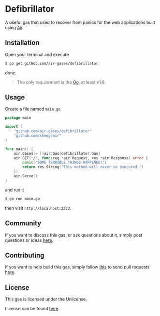 # Defibrillator

A useful gas that used to recover from panics for the web applications built
using [Air](https://github.com/sheng/air).

## Installation

Open your terminal and execute

```bash
$ go get github.com/air-gases/defibrillator
```

done.

> The only requirement is the [Go](https://golang.org), at least v1.8.

## Usage

Create a file named `main.go`

```go
package main

import (
	"github.com/air-gases/defibrillator"
	"github.com/sheng/air"
)

func main() {
	air.Gases = []air.Gas{defibrillator.Gas}
	air.GET("/", func(req *air.Request, res *air.Response) error {
		panic("SOME TERRIBLE THINGS HAPPENED!")
		return res.String("This method will never be executed.")
	})
	air.Serve()
}
```

and run it

```bash
$ go run main.go
```

then visit `http://localhost:2333`.

## Community

If you want to discuss this gas, or ask questions about it, simply post
questions or ideas [here](https://github.com/air-gases/defibrillator/issues).

## Contributing

If you want to help build this gas, simply follow
[this](https://github.com/air-gases/defibrillator/wiki/Contributing) to send
pull requests [here](https://github.com/air-gases/defibrillator/pulls).

## License

This gas is licensed under the Unlicense.

License can be found [here](LICENSE).
